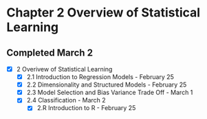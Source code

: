 # Chapter 2 Overview of Statistical Learning
## Completed March 2

- [x] 2 Overivew of Statistical Learning
  - [x] 2.1 Introduction to Regression Models - February 25
  - [x] 2.2 Dimensionality and Structured Models - February 25
  - [x] 2.3 Model Selection and Bias Variance Trade Off - March 1
  - [x] 2.4 Classification - March 2
    - [x] 2.R Introduction to R - February 25